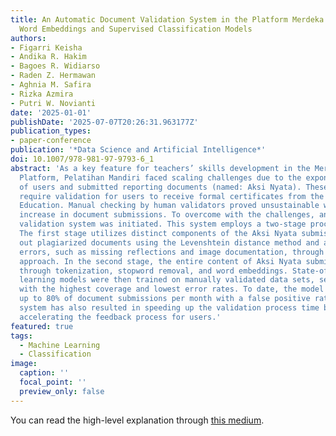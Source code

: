 ```yaml
---
title: An Automatic Document Validation System in the Platform Merdeka Mengajar by Using
  Word Embeddings and Supervised Classification Models
authors:
- Figarri Keisha
- Andika R. Hakim
- Bagoes R. Widiarso
- Raden Z. Hermawan
- Aghnia M. Safira
- Rizka Azmira
- Putri W. Novianti
date: '2025-01-01'
publishDate: '2025-07-07T20:26:31.963177Z'
publication_types:
- paper-conference
publication: '*Data Science and Artificial Intelligence*'
doi: 10.1007/978-981-97-9793-6_1
abstract: 'As a key feature for teachers’ skills development in the Merdeka Mengajar
  Platform, Pelatihan Mandiri faced scaling challenges due to the exponential growth
  of users and submitted reporting documents (named: Aksi Nyata). These documents
  require validation for users to receive formal certificates from the Ministry of
  Education. Manual checking by human validators proved unsustainable with the rapid
  increase in document submissions. To overcome with the challenges, an automated
  validation system was initiated. This system employs a two-stage process as follows.
  The first stage utilizes distinct components of the Aksi Nyata submissions to filter
  out plagiarized documents using the Levenshtein distance method and addresses common
  errors, such as missing reflections and image documentation, through a rule-based
  approach. In the second stage, the entire content of Aksi Nyata submissions is preprocessed
  through tokenization, stopword removal, and word embeddings. State-of-the-art machine
  learning models were then trained on manually validated data sets, selecting those
  with the highest coverage and lowest error rates. To date, the model has processed
  up to 80% of document submissions per month with a false positive rate of 2%. This
  system has also resulted in speeding up the validation process time by 76%, henceforth
  accelerating the feedback process for users.'
featured: true
tags:
  - Machine Learning
  - Classification
image:
  caption: ''
  focal_point: ''
  preview_only: false
---
```


You can read the high-level explanation through [this medium](https://medium.com/inadigital-edu/an-automation-tool-for-document-validation-in-the-platform-merdeka-mengajar-35a3e2a66f55).